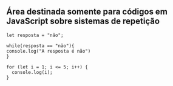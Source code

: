 <h2>
  Área destinada somente para códigos em JavaScript sobre sistemas de repetição
</h2>

```` JS
let resposta = "não";

while(resposta == "não"){
console.log("A resposta é não")
}
````

```` JS
for (let i = 1; i <= 5; i++) {
  console.log(i);
}
````

